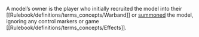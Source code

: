 A model’s owner is the player who initially recruited the model into their [[Rulebook/definitions/terms_concepts/Warband]] or [summoned](Summoning) the model, ignoring any control markers or game [[Rulebook/definitions/terms_concepts/Effects]].